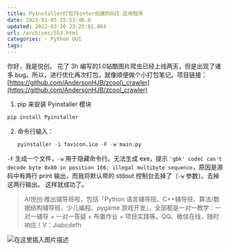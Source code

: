 ```yaml
---
title: Pyinstaller打包Tkinter创建的GUI 应用程序
date: 2022-01-05 15:53:46.0
updated: 2022-03-30 23:25:01.064
url: /archives/553.html
categories: - Python GUI
tags: 
---
```




你好，我是悦创。 花了 3h 编写的1.0站酷图片爬虫已经上线两天，但是出现了诸多 bug。所以，进行优化再次打包，就像顺便做个小打包笔记。项目链接：[https://github.com/AndersonHJB/zcool\_crawler](https://github.com/AndersonHJB/zcool_crawler)

1.  pip 来安装 Pyinstaller 模块

```python
pip install Pyinstaller
```

2.  命令行输入：
    
    ```python
    pyinstaller -i favicon.ico -F -w main.py
    ```
    

`-F` 生成一个文件，`-w` 用于隐藏命令行。无法生成 exe，提示 `'gbk' codec can't decode byte 0x80 in position 166: illegal multibyte sequence`，原因是源码中有两行 print 输出，而我将默认带的 stdout 控制台去掉了（`-w` 参数）。去掉这两行输出。 这样就成功了。

> AI悦创·推出辅导班啦，包括「Python 语言辅导班、C++辅导班、算法/数据结构辅导班、少儿编程、pygame 游戏开发」，全部都是一对一教学：一对一辅导 + 一对一答疑 + 布置作业 + 项目实践等。QQ、微信在线，随时响应！V：Jiabcdefh

![在这里插入图片描述](https://img-blog.csdnimg.cn/ca8c30e5478a41879df3049a1c8ea46e.png)